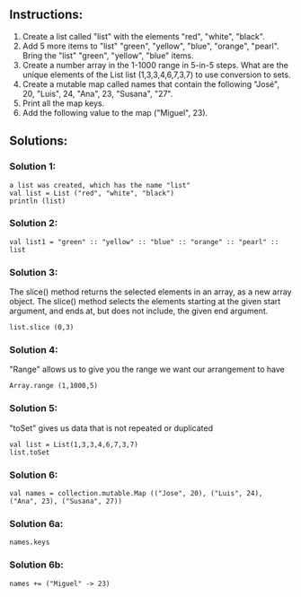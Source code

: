 ## Instructions: 

1. Create a list called "list" with the elements "red", "white", "black".
2. Add 5 more items to "list" "green", "yellow", "blue", "orange", "pearl". Bring the "list" "green", "yellow", "blue" items.
3. Create a number array in the 1-1000 range in 5-in-5 steps. What are the unique elements of the List list (1,3,3,4,6,7,3,7) to     use conversion to sets.  
4. Create a mutable map called names that contain the following "José", 20, "Luis", 24, "Ana", 23, "Susana", "27".
5. Print all the map keys.
6. Add the following value to the map ("Miguel", 23).

## Solutions: 

### Solution 1:
~~~
a list was created, which has the name "list"
val list = List ("red", "white", "black")
println (list)
~~~
### Solution 2:
~~~
val list1 = "green" :: "yellow" :: "blue" :: "orange" :: "pearl" :: list
~~~
### Solution 3:
The slice() method returns the selected elements in an array, as a new array object.
The slice() method selects the elements starting at the given start argument, and ends at, but does not include, the given end argument.
~~~
list.slice (0,3)
~~~
### Solution 4:
"Range" allows us to give you the range we want our arrangement to have
~~~
Array.range (1,1000,5)
~~~

### Solution 5:
"toSet" gives us data that is not repeated or duplicated
~~~
val list = List(1,3,3,4,6,7,3,7)
list.toSet
~~~

### Solution 6:

~~~
val names = collection.mutable.Map (("Jose", 20), ("Luis", 24), ("Ana", 23), ("Susana", 27))
~~~
### Solution 6a:
~~~
names.keys
~~~
### Solution 6b:
~~~
names += ("Miguel" -> 23)
~~~
